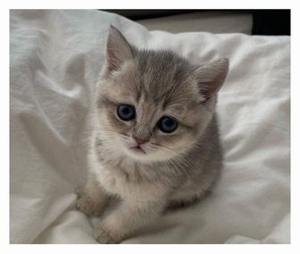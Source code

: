 <img align="center" src="https://github.com/Alexxxxand/mediafiles/blob/main/photo_2024-03-03_12-44-49.jpg" widght=500>

